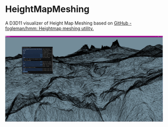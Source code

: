 # HeightMapMeshing
A D3D11 visualizer of Height Map Meshing based on [GitHub - fogleman/hmm: Heightmap meshing utility.](https://github.com/fogleman/hmm)

![ScreenShot.png](https://raw.githubusercontent.com/liruntu2333/HeightMapMeshing/master/ScreenShot.png?token=GHSAT0AAAAAACAFBBFRDLIYQDBWNVA32J5SZDNVZAQ)

